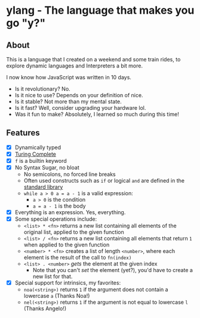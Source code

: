 # ylang - The language that makes you go "y?"
## About
<p>This is a language that I created on a weekend and some train rides, to explore dynamic languages and Interpreters a bit more.</p>
<p>I now know how JavaScript was written in 10 days.</p>

- Is it revolutionary? No.
- Is it nice to use? Depends on your definition of nice.
- Is it stable? Not more than my mental state.
- Is it fast? Well, consider upgrading your hardware lol.
- Was it fun to make? Absolutely, I learned so much during this time!
## Features
- [x] Dynamically typed
- [x] [Turing Complete](./ex/rule110.y)
- [x] `f` is a builtin keyword
- [x] No Syntax Sugar, no bloat
  - No semicolons, no forced line breaks
  - Often used constructs such as `if` or logical `and` are defined in the [standard library](./std/std.y)
  - `while a > 0 a = a - 1` is a valid expression:
    - `a > 0` is the condition
    - `a = a - 1` is the body
- [x] Everything is an expression. Yes, everything.
- [x] Some special operations include:
  - `<list> * <fn>` returns a new list containing all elements of the original list, applied to the given function
  - `<list> / <fn>` returns a new list containing all elements that return `1` when applied to the given function
  - `<number> * <fn>` creates a list of length `<number>`,
  where each element is the result of the call to `fn(index)`
  - `<list> . <number>` *gets* the element at the given index
    - Note that you can't *set* the element (yet?), you'd have to create a new list for that.
- [x] Special support for intrinsics, my favorites:
  - `noa(<string>)` returns `1` if the argument does not contain a lowercase `a` (Thanks Noa!)
  - `nel(<string>)` returns `1` if the argument is not equal to lowercase `l` (Thanks Angelo!)